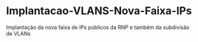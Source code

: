# Implantacao-VLANS-Nova-Faixa-IPs
Implantação da nova faixa de IPs públicos da RNP e também da subdivisão de VLANs
